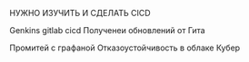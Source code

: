 НУЖНО ИЗУЧИТЬ И СДЕЛАТЬ
CICD

Genkins
gitlab cicd
Полученеи обновлений от Гита

Промитей с графаной
Отказоустойчивость в облаке
Кубер
